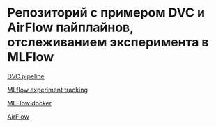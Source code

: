 # Репозиторий с примером DVC и AirFlow пайплайнов, отслеживанием эксперимента в MLFlow

[DVC pipeline](./pipeline/Readme.md#работа-с-dvc)

[MLflow experiment tracking](./pipeline/Readme.md#работа-с-mlflow)

[MLFlow docker](./mlflow_docker/)

[AirFlow](./airflow/)